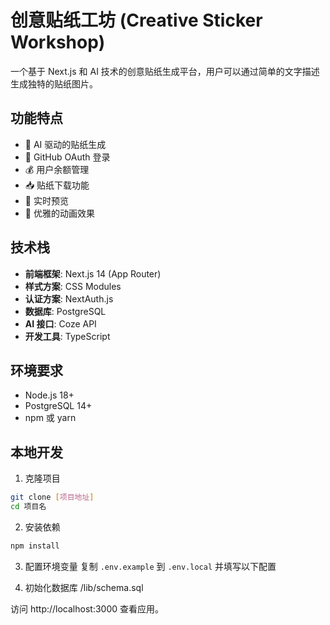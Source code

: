 # 创意贴纸工坊 (Creative Sticker Workshop)

一个基于 Next.js 和 AI 技术的创意贴纸生成平台，用户可以通过简单的文字描述生成独特的贴纸图片。

## 功能特点

- 🎨 AI 驱动的贴纸生成
- 🔐 GitHub OAuth 登录
- 💰 用户余额管理
- 📥 贴纸下载功能
- 🎯 实时预览
- 💫 优雅的动画效果

## 技术栈

- **前端框架**: Next.js 14 (App Router)
- **样式方案**: CSS Modules
- **认证方案**: NextAuth.js
- **数据库**: PostgreSQL
- **AI 接口**: Coze API
- **开发工具**: TypeScript

## 环境要求

- Node.js 18+
- PostgreSQL 14+
- npm 或 yarn

## 本地开发

1. 克隆项目
```bash
git clone [项目地址]
cd 项目名
```

2. 安装依赖
```bash
npm install
```

3. 配置环境变量
复制 `.env.example` 到 `.env.local` 并填写以下配置

4. 初始化数据库
/lib/schema.sql

访问 http://localhost:3000 查看应用。
